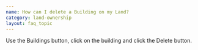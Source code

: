 ```yaml
---
name: How can I delete a Building on my Land?
category: land-ownership
layout: faq_topic
---
```

Use the Buildings button, click on the building and click the Delete button.